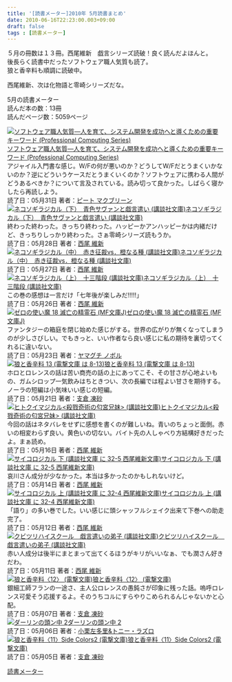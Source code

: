 ```yaml
---
title: '[読書メーター]2010年 5月読書まとめ'
date: 2010-06-16T22:23:00.003+09:00
draft: false
tags : [読書メーター]
---
```


５月の冊数は１３冊。西尾維新　戯言シリーズ読破！良く読んだよほんと。  
後長らく読書中だったソフトウェア職人気質も読了。  
狼と香辛料も順調に読破中。  
  
西尾維新、次は化物語と零崎シリーズだな。  
  
  
5月の読書メーター  
読んだ本の数：13冊  
読んだページ数：5059ページ  
  
[![ソフトウェア職人気質―人を育て、システム開発を成功へと導くための重要キーワード (Professional Computing Series)](http://ecx.images-amazon.com/images/I/51H3S4SVHZL._SL75_.jpg)](http://book.akahoshitakuya.com/cmt/6304237 "ソフトウェア職人気質―人を育て、システム開発を成功へと導くための重要キーワード (Professional Computing Series)")[ソフトウェア職人気質―人を育て、システム開発を成功へと導くための重要キーワード (Professional Computing Series)](http://book.akahoshitakuya.com/cmt/6304237 "ソフトウェア職人気質―人を育て、システム開発を成功へと導くための重要キーワード (Professional Computing Series)")  
アジャイル入門書な感じ。W/Fの何が悪いのか？どうしてW/Fだとうまくいかないのか？逆にどういうケースだとうまくいくのか？ソフトウェアに携わる人間がどうあるべきか？について言及されている。読み切って良かった。しばらく寝かしたら再読しよう。  
読了日：05月31日 著者：[ピート マクブリーン](http://book.akahoshitakuya.com/s&q=%E3%83%94%E3%83%BC%E3%83%88%20%E3%83%9E%E3%82%AF%E3%83%96%E3%83%AA%E3%83%BC%E3%83%B3)  
[![ネコソギラジカル（下）　青色サヴァンと戯言遣い (講談社文庫)](http://ecx.images-amazon.com/images/I/51bQPmed9NL._SL75_.jpg)](http://book.akahoshitakuya.com/cmt/6260894 "ネコソギラジカル（下）　青色サヴァンと戯言遣い (講談社文庫)")[ネコソギラジカル（下）　青色サヴァンと戯言遣い (講談社文庫)](http://book.akahoshitakuya.com/cmt/6260894 "ネコソギラジカル（下）　青色サヴァンと戯言遣い (講談社文庫)")  
終わった終わった。きっちり終わった。ハッピーかアンハッピーかは内緒だけど、きっちりしっかり終わった。さぁ零崎シリーズ読もうか。  
読了日：05月28日 著者：[西尾 維新](http://book.akahoshitakuya.com/s&q=%E8%A5%BF%E5%B0%BE%20%E7%B6%AD%E6%96%B0)  
[![ネコソギラジカル（中）　赤き征裁vs．橙なる種 (講談社文庫)](http://ecx.images-amazon.com/images/I/51fBNaV3-WL._SL75_.jpg)](http://book.akahoshitakuya.com/b/4062763370 "ネコソギラジカル（中）　赤き征裁vs．橙なる種 (講談社文庫)")[ネコソギラジカル（中）　赤き征裁vs．橙なる種 (講談社文庫)](http://book.akahoshitakuya.com/b/4062763370 "ネコソギラジカル（中）　赤き征裁vs．橙なる種 (講談社文庫)")  
読了日：05月27日 著者：[西尾 維新](http://book.akahoshitakuya.com/s&q=%E8%A5%BF%E5%B0%BE%20%E7%B6%AD%E6%96%B0)  
[![ネコソギラジカル（上）　十三階段 (講談社文庫)](http://ecx.images-amazon.com/images/I/51zWgWFy7PL._SL75_.jpg)](http://book.akahoshitakuya.com/cmt/6236151 "ネコソギラジカル（上）　十三階段 (講談社文庫)")[ネコソギラジカル（上）　十三階段 (講談社文庫)](http://book.akahoshitakuya.com/cmt/6236151 "ネコソギラジカル（上）　十三階段 (講談社文庫)")  
この巻の感想は一言だけ「七年後が楽しみだ!!!!!」  
読了日：05月26日 著者：[西尾 維新](http://book.akahoshitakuya.com/s&q=%E8%A5%BF%E5%B0%BE%20%E7%B6%AD%E6%96%B0)  
[![ゼロの使い魔 18 滅亡の精霊石 (MF文庫J)](http://ecx.images-amazon.com/images/I/51GhTtdNfZL._SL75_.jpg)](http://book.akahoshitakuya.com/cmt/6212007 "ゼロの使い魔 18 滅亡の精霊石 (MF文庫J)")[ゼロの使い魔 18 滅亡の精霊石 (MF文庫J)](http://book.akahoshitakuya.com/cmt/6212007 "ゼロの使い魔 18 滅亡の精霊石 (MF文庫J)")  
ファンタジーの箱庭を閉じ始めた感じがする。世界の広がりが無くなってしまうのが少しさびしい。でもきっと、いい作者なら良い感じに私の期待を裏切ってくれるに違いない。  
読了日：05月23日 著者：[ヤマグチ ノボル](http://book.akahoshitakuya.com/s&q=%E3%83%A4%E3%83%9E%E3%82%B0%E3%83%81%20%E3%83%8E%E3%83%9C%E3%83%AB)  
[![狼と香辛料 13 (電撃文庫 は 8-13)](http://ecx.images-amazon.com/images/I/51GEuLDuvSL._SL75_.jpg)](http://book.akahoshitakuya.com/cmt/6164207 "狼と香辛料 13 (電撃文庫 は 8-13)")[狼と香辛料 13 (電撃文庫 は 8-13)](http://book.akahoshitakuya.com/cmt/6164207 "狼と香辛料 13 (電撃文庫 は 8-13)")  
ホロとロレンスの話は苦い商売の話の上にあってこそ、その甘さが心地よいもの、ガムシロップ一気飲みはちときつい、次の長編では程よい甘さを期待する。ノーラの短編は小気味いい感じの短編。  
読了日：05月21日 著者：[支倉 凍砂](http://book.akahoshitakuya.com/s&q=%E6%94%AF%E5%80%89%20%E5%87%8D%E7%A0%82)  
[![ヒトクイマジカル<殺戮奇術の匂宮兄妹> (講談社文庫)](http://ecx.images-amazon.com/images/I/515GjApudYL._SL75_.jpg)](http://book.akahoshitakuya.com/cmt/6118970 "ヒトクイマジカル<殺戮奇術の匂宮兄妹> (講談社文庫)")[ヒトクイマジカル<殺戮奇術の匂宮兄妹> (講談社文庫)](http://book.akahoshitakuya.com/cmt/6118970 "ヒトクイマジカル<殺戮奇術の匂宮兄妹> (講談社文庫)")  
今回の話はネタバレをせずに感想を書くのが難しいね。青いのちょっと面倒。赤いの相変わらず良い。黄色いの切ない。バイト先の人しゃべり方結構好きだったよ。まぁ読め。  
読了日：05月16日 著者：[西尾 維新](http://book.akahoshitakuya.com/s&q=%E8%A5%BF%E5%B0%BE%20%E7%B6%AD%E6%96%B0)  
[![サイコロジカル 下 (講談社文庫 に 32-5 西尾維新文庫)](http://ecx.images-amazon.com/images/I/51OBYWQjh8L._SL75_.jpg)](http://book.akahoshitakuya.com/cmt/6093724 "サイコロジカル 下 (講談社文庫 に 32-5 西尾維新文庫)")[サイコロジカル 下 (講談社文庫 に 32-5 西尾維新文庫)](http://book.akahoshitakuya.com/cmt/6093724 "サイコロジカル 下 (講談社文庫 に 32-5 西尾維新文庫)")  
哀川さん成分が少なかった。本当は多かったのかもしれないけど。  
読了日：05月14日 著者：[西尾 維新](http://book.akahoshitakuya.com/s&q=%E8%A5%BF%E5%B0%BE%20%E7%B6%AD%E6%96%B0)  
[![サイコロジカル 上 (講談社文庫 に 32-4 西尾維新文庫)](http://ecx.images-amazon.com/images/I/51-1SDs2JhL._SL75_.jpg)](http://book.akahoshitakuya.com/cmt/6076111 "サイコロジカル 上 (講談社文庫 に 32-4 西尾維新文庫)")[サイコロジカル 上 (講談社文庫 に 32-4 西尾維新文庫)](http://book.akahoshitakuya.com/cmt/6076111 "サイコロジカル 上 (講談社文庫 に 32-4 西尾維新文庫)")  
「語り」の多い巻でした。いい感じに頭シャッフルシェイク出来て下巻への助走完了。  
読了日：05月12日 著者：[西尾 維新](http://book.akahoshitakuya.com/s&q=%E8%A5%BF%E5%B0%BE%20%E7%B6%AD%E6%96%B0)  
[![クビツリハイスクール　戯言遣いの弟子 (講談社文庫)](http://ecx.images-amazon.com/images/I/51%2BZa%2Bvex1L._SL75_.jpg)](http://book.akahoshitakuya.com/cmt/6051342 "クビツリハイスクール　戯言遣いの弟子 (講談社文庫)")[クビツリハイスクール　戯言遣いの弟子 (講談社文庫)](http://book.akahoshitakuya.com/cmt/6051342 "クビツリハイスクール　戯言遣いの弟子 (講談社文庫)")  
赤い人成分は後半にまとまって出てくるほうがキリがいいなぁ、でも潤さん好きだわ。  
読了日：05月11日 著者：[西尾 維新](http://book.akahoshitakuya.com/s&q=%E8%A5%BF%E5%B0%BE%20%E7%B6%AD%E6%96%B0)  
[![狼と香辛料〈12〉 (電撃文庫)](http://ecx.images-amazon.com/images/I/51h9u-QLiSL._SL75_.jpg)](http://book.akahoshitakuya.com/cmt/6023321 "狼と香辛料〈12〉 (電撃文庫)")[狼と香辛料〈12〉 (電撃文庫)](http://book.akahoshitakuya.com/cmt/6023321 "狼と香辛料〈12〉 (電撃文庫)")  
銀細工師フランの一途さ、主人公ロレンスの愚鈍さが印象に残った話。嗚呼ロレンス可愛そう応援するよ。そのうちコルにすらやりこめられるんじゃないかと心配。  
読了日：05月07日 著者：[支倉 凍砂](http://book.akahoshitakuya.com/s&q=%E6%94%AF%E5%80%89%20%E5%87%8D%E7%A0%82)  
[![ダーリンの頭ン中 2](http://ecx.images-amazon.com/images/I/51hkRG2coTL._SL75_.jpg)](http://book.akahoshitakuya.com/b/4840132313 "ダーリンの頭ン中 2")[ダーリンの頭ン中 2](http://book.akahoshitakuya.com/b/4840132313 "ダーリンの頭ン中 2")  
読了日：05月06日 著者：[小栗左多里&トニー・ラズロ](http://book.akahoshitakuya.com/s&q=%E5%B0%8F%E6%A0%97%E5%B7%A6%E5%A4%9A%E9%87%8C%26amp%3B%E3%83%88%E3%83%8B%E3%83%BC%E3%83%BB%E3%83%A9%E3%82%BA%E3%83%AD)  
[![狼と香辛料〈11〉Side Colors2 (電撃文庫)](http://ecx.images-amazon.com/images/I/51JK9a46cRL._SL75_.jpg)](http://book.akahoshitakuya.com/b/4048678094 "狼と香辛料〈11〉Side Colors2 (電撃文庫)")[狼と香辛料〈11〉Side Colors2 (電撃文庫)](http://book.akahoshitakuya.com/b/4048678094 "狼と香辛料〈11〉Side Colors2 (電撃文庫)")  
読了日：05月05日 著者：[支倉 凍砂](http://book.akahoshitakuya.com/s&q=%E6%94%AF%E5%80%89%20%E5%87%8D%E7%A0%82)  
  
[読書メーター](http://book.akahoshitakuya.com/)